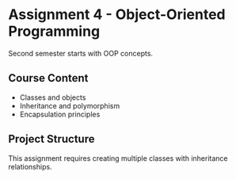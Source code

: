 # Assignment 4 - Object-Oriented Programming

Second semester starts with OOP concepts.

## Course Content

- Classes and objects
- Inheritance and polymorphism
- Encapsulation principles

## Project Structure

This assignment requires creating multiple classes with inheritance
relationships.
